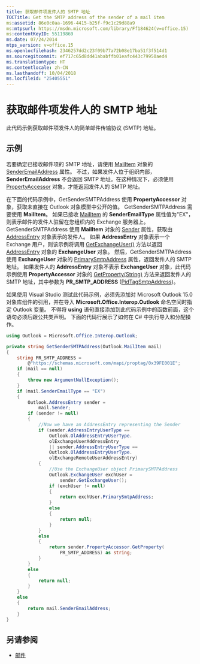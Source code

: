 ```yaml
---
title: 获取邮件项发件人的 SMTP 地址
TOCTitle: Get the SMTP address of the sender of a mail item
ms:assetid: 86e0c0aa-1696-4415-b25f-f9c1c29d88a9
ms:mtpsurl: https://msdn.microsoft.com/library/Ff184624(v=office.15)
ms:contentKeyID: 55119869
ms.date: 07/24/2014
mtps_version: v=office.15
ms.openlocfilehash: 2346257dd2c23f09b77a72b08e17ba51f3f514d1
ms.sourcegitcommit: ef717c65d8dd41ababffb01eafc443c79950aed4
ms.translationtype: HT
ms.contentlocale: zh-CN
ms.lasthandoff: 10/04/2018
ms.locfileid: "25405551"
---
```

# <a name="get-the-smtp-address-of-the-sender-of-a-mail-item"></a>获取邮件项发件人的 SMTP 地址

此代码示例获取邮件项发件人的简单邮件传输协议 (SMTP) 地址。

## <a name="example"></a>示例

若要确定已接收邮件项的 SMTP 地址，请使用 [MailItem](https://msdn.microsoft.com/library/bb643865\(v=office.15\)) 对象的 [SenderEmailAddress](https://msdn.microsoft.com/library/bb622746\(v=office.15\)) 属性。 不过，如果发件人位于组织内部，**SenderEmailAddress** 不会返回 SMTP 地址。在这种情况下，必须使用 [PropertyAccessor](https://msdn.microsoft.com/library/bb646034\(v=office.15\)) 对象，才能返回发件人的 SMTP 地址。

在下面的代码示例中，GetSenderSMTPAddress 使用 **PropertyAccessor** 对象，获取未直接在 Outlook 对象模型中公开的值。 GetSenderSMTPAddress 需要使用 **MailItem**。 如果已接收 [MailItem](https://msdn.microsoft.com/library/bb624136\(v=office.15\)) 的 **SenderEmailType** 属性值为"EX"，则表示邮件的发件人驻留在您组织内的 Exchange 服务器上。 GetSenderSMTPAddress 使用 **MailItem** 对象的 [Sender](https://msdn.microsoft.com/library/ff184720\(v=office.15\)) 属性，获取由 [AddressEntry](https://msdn.microsoft.com/library/bb609728\(v=office.15\)) 对象表示的发件人。 如果 **AddressEntry** 对象表示一个 Exchange 用户，则该示例将调用 [GetExchangeUser()](https://msdn.microsoft.com/library/bb611808\(v=office.15\)) 方法以返回 [AddressEntry](https://msdn.microsoft.com/library/bb609574\(v=office.15\)) 对象的 **ExchangeUser** 对象。 然后，GetSenderSMTPAddress 使用 **ExchangeUser** 对象的 [PrimarySmtpAddress](https://msdn.microsoft.com/library/bb645506\(v=office.15\)) 属性，返回发件人的 SMTP 地址。 如果发件人的 **AddressEntry** 对象不表示 **ExchangeUser** 对象，此代码示例使用 **PropertyAccessor** 对象的 [GetProperty(String)](https://msdn.microsoft.com/library/bb645726\(v=office.15\)) 方法来返回发件人的 SMTP 地址，其中参数为 **PR\_SMTP\_ADDRESS** ([PidTagSmtpAddress](https://msdn.microsoft.com/library/cc842421\(v=office.15\)))。

如果使用 Visual Studio 测试此代码示例，必须先添加对 Microsoft Outlook 15.0 对象库组件的引用，并在导入 **Microsoft.Office.Interop.Outlook** 命名空间时指定 Outlook 变量。 不得将 **using** 语句直接添加到此代码示例中的函数前面，这个语句必须后跟公共类声明。 下面的代码行展示了如何在 C\# 中执行导入和分配操作。

```csharp
using Outlook = Microsoft.Office.Interop.Outlook;
```


```csharp
private string GetSenderSMTPAddress(Outlook.MailItem mail)
{
    string PR_SMTP_ADDRESS =
        @"https://schemas.microsoft.com/mapi/proptag/0x39FE001E";
    if (mail == null)
    {
        throw new ArgumentNullException();
    }
    if (mail.SenderEmailType == "EX")
    {
        Outlook.AddressEntry sender =
            mail.Sender;
        if (sender != null)
        {
            //Now we have an AddressEntry representing the Sender
            if (sender.AddressEntryUserType ==
                Outlook.OlAddressEntryUserType.
                olExchangeUserAddressEntry
                || sender.AddressEntryUserType ==
                Outlook.OlAddressEntryUserType.
                olExchangeRemoteUserAddressEntry)
            {
                //Use the ExchangeUser object PrimarySMTPAddress
                Outlook.ExchangeUser exchUser =
                    sender.GetExchangeUser();
                if (exchUser != null)
                {
                    return exchUser.PrimarySmtpAddress;
                }
                else
                {
                    return null;
                }
            }
            else
            {
                return sender.PropertyAccessor.GetProperty(
                    PR_SMTP_ADDRESS) as string;
            }
        }
        else
        {
            return null;
        }
    }
    else
    {
        return mail.SenderEmailAddress;
    }
}
```

## <a name="see-also"></a>另请参阅

- [邮件](mail.md)

